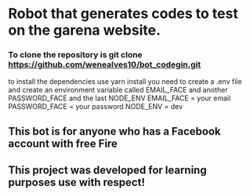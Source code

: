 # Robot that generates codes to test on the garena website.
### To clone the repository is git clone https://github.com/wenealves10/bot_codegin.git

to install the dependencies use yarn install
you need to create a .env file
and create an environment variable called EMAIL_FACE and another PASSWORD_FACE and the last NODE_ENV
EMAIL_FACE = your email
PASSWORD_FACE = your password
NODE_ENV = dev 
 
 ## This bot is for anyone who has a Facebook account with free Fire
 ## This project was developed for learning purposes use with respect! 
